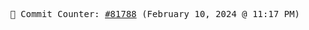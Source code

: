 <p align="center">
    <samp>
        📮 Commit Counter: <a href="https://github.com/Javascript-void0/Javascript-void0/commits/main">#81788</a> (February 10, 2024 @ 11:17 PM)
    </samp>
</p>